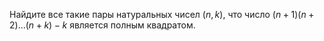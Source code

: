 Найдите все такие пары натуральных чисел $(n,k)$, что число $(n+1)(n+2) \dots (n+k)-k$ является полным квадратом.